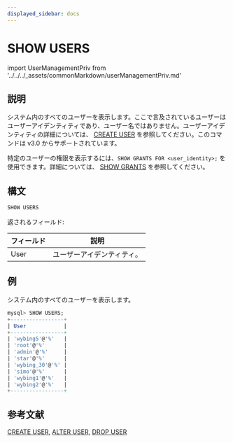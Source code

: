 ```yaml
---
displayed_sidebar: docs
---
```


# SHOW USERS

import UserManagementPriv from '../../../_assets/commonMarkdown/userManagementPriv.md'

## 説明

システム内のすべてのユーザーを表示します。ここで言及されているユーザーはユーザーアイデンティティであり、ユーザー名ではありません。ユーザーアイデンティティの詳細については、 [CREATE USER](CREATE_USER.md) を参照してください。このコマンドは v3.0 からサポートされています。

特定のユーザーの権限を表示するには、`SHOW GRANTS FOR <user_identity>;` を使用できます。詳細については、 [SHOW GRANTS](SHOW_GRANTS.md) を参照してください。

<UserManagementPriv />

## 構文

```SQL
SHOW USERS
```

返されるフィールド:

| **フィールド** | **説明**            |
| -------------- | ------------------ |
| User           | ユーザーアイデンティティ。 |

## 例

システム内のすべてのユーザーを表示します。

```SQL
mysql> SHOW USERS;
+-----------------+
| User            |
+-----------------+
| 'wybing5'@'%'   |
| 'root'@'%'      |
| 'admin'@'%'     |
| 'star'@'%'      |
| 'wybing_30'@'%' |
| 'simo'@'%'      |
| 'wybing1'@'%'   |
| 'wybing2'@'%'   |
+-----------------+
```

## 参考文献

[CREATE USER](CREATE_USER.md), [ALTER USER](ALTER_USER.md), [DROP USER](DROP_USER.md)